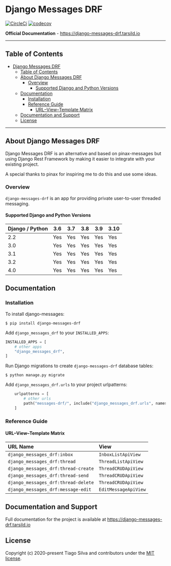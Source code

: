# Django Messages DRF

[![CircleCi](https://img.shields.io/circleci/project/github/tarsil/django-messages-drf.svg)](https://circleci.com/gh/tarsil/django-messages-drf)
[![codecov](https://codecov.io/gh/tarsil/django-messages-drf/branch/master/graph/badge.svg?token=VfTlWQlGeF)](https://codecov.io/gh/tarsil/django-messages-drf)

**Official Documentation** - <https://django-messages-drf.tarsild.io>

---

## Table of Contents

- [Django Messages DRF](#django-messages-drf)
  - [Table of Contents](#table-of-contents)
  - [About Django Messages DRF](#about-django-messages-drf)
    - [Overview](#overview)
      - [Supported Django and Python Versions](#supported-django-and-python-versions)
  - [Documentation](#documentation)
    - [Installation](#installation)
    - [Reference Guide](#reference-guide)
      - [URL–View–Template Matrix](#urlviewtemplate-matrix)
  - [Documentation and Support](#documentation-and-support)
  - [License](#license)

---

## About Django Messages DRF

Django Messages DRF is an alternative and based on pinax-messages but using
Django Rest Framework by making it easier to integrate with your existing project.

A special thanks to pinax for inspiring me to do this and use some ideas.

### Overview

`django-messages-drf` is an app for providing private user-to-user threaded
messaging.

#### Supported Django and Python Versions

| Django / Python | 3.6 | 3.7 | 3.8 | 3.9 | 3.10 |
| --------------- | --- | --- | --- | --- | ---- |
| 2.2             | Yes | Yes | Yes | Yes | Yes  |
| 3.0             | Yes | Yes | Yes | Yes | Yes  |
| 3.1             | Yes | Yes | Yes | Yes | Yes  |
| 3.2             | Yes | Yes | Yes | Yes | Yes  |
| 4.0             | Yes | Yes | Yes | Yes | Yes  |

## Documentation

### Installation

To install django-messages:

```shell
$ pip install django-messages-drf
```

Add `django_messages_drf` to your `INSTALLED_APPS`:

```python
INSTALLED_APPS = [
    # other apps
    "django_messages_drf",
]
```

Run Django migrations to create `django-messages-drf` database tables:

```shell
$ python manage.py migrate
```

Add `django_messages_drf.urls` to your project urlpatterns:

```python
    urlpatterns = [
        # other urls
        path("messages-drf/", include("django_messages_drf.urls", namespace="django_messages_drf")),
    ]
```

### Reference Guide

#### URL–View–Template Matrix

| URL Name                            | View                 |
| :---------------------------------- | :------------------- |
| `django_messages_drf:inbox`         | `InboxListApiView`   |
| `django_messages_drf:thread`        | `ThreadListApiView`  |
| `django_messages_drf:thread-create` | `ThreadCRUDApiView`  |
| `django_messages_drf:thread-send`   | `ThreadCRUDApiView`  |
| `django_messages_drf:thread-delete` | `ThreadCRUDApiView`  |
| `django_messages_drf:message-edit`  | `EditMessageApiView` |

## Documentation and Support

Full documentation for the project is available at <https://django-messages-drf.tarsild.io>

## License

Copyright (c) 2020-present Tiago Silva and contributors under the [MIT license](https://opensource.org/licenses/MIT).
